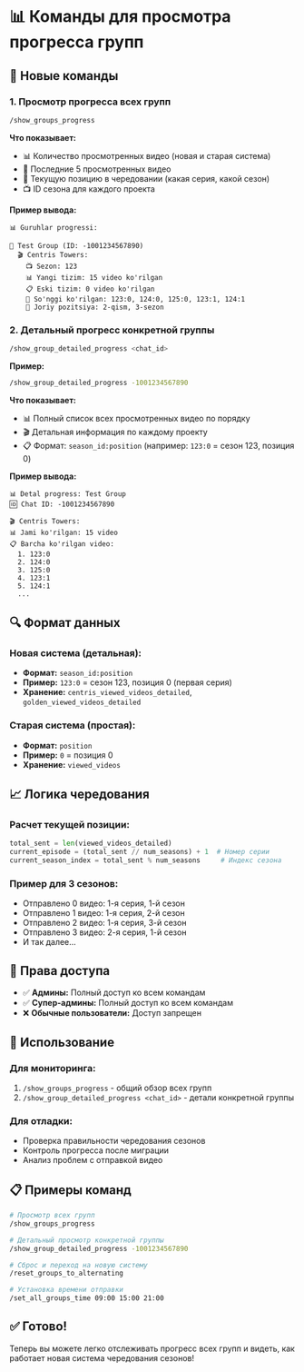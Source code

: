 # 📊 Команды для просмотра прогресса групп

## 🎯 Новые команды

### **1. Просмотр прогресса всех групп**
```bash
/show_groups_progress
```

**Что показывает:**
- 📊 Количество просмотренных видео (новая и старая система)
- 🎥 Последние 5 просмотренных видео
- 🎯 Текущую позицию в чередовании (какая серия, какой сезон)
- 📺 ID сезона для каждого проекта

**Пример вывода:**
```
📊 Guruhlar progressi:

🏢 Test Group (ID: -1001234567890)
  🎬 Centris Towers:
    📺 Sezon: 123
    📊 Yangi tizim: 15 video ko'rilgan
    📋 Eski tizim: 0 video ko'rilgan
    🎥 So'nggi ko'rilgan: 123:0, 124:0, 125:0, 123:1, 124:1
    🎯 Joriy pozitsiya: 2-qism, 3-sezon
```

### **2. Детальный прогресс конкретной группы**
```bash
/show_group_detailed_progress <chat_id>
```

**Пример:**
```bash
/show_group_detailed_progress -1001234567890
```

**Что показывает:**
- 📊 Полный список всех просмотренных видео по порядку
- 🎬 Детальная информация по каждому проекту
- 📋 Формат: `season_id:position` (например: `123:0` = сезон 123, позиция 0)

**Пример вывода:**
```
📊 Detal progress: Test Group
🆔 Chat ID: -1001234567890

🎬 Centris Towers:
📊 Jami ko'rilgan: 15 video
📋 Barcha ko'rilgan video:
  1. 123:0
  2. 124:0
  3. 125:0
  4. 123:1
  5. 124:1
  ...
```

## 🔍 Формат данных

### **Новая система (детальная):**
- **Формат:** `season_id:position`
- **Пример:** `123:0` = сезон 123, позиция 0 (первая серия)
- **Хранение:** `centris_viewed_videos_detailed`, `golden_viewed_videos_detailed`

### **Старая система (простая):**
- **Формат:** `position`
- **Пример:** `0` = позиция 0
- **Хранение:** `viewed_videos`

## 📈 Логика чередования

### **Расчет текущей позиции:**
```python
total_sent = len(viewed_videos_detailed)
current_episode = (total_sent // num_seasons) + 1  # Номер серии
current_season_index = total_sent % num_seasons     # Индекс сезона
```

### **Пример для 3 сезонов:**
- Отправлено 0 видео: 1-я серия, 1-й сезон
- Отправлено 1 видео: 1-я серия, 2-й сезон  
- Отправлено 2 видео: 1-я серия, 3-й сезон
- Отправлено 3 видео: 2-я серия, 1-й сезон
- И так далее...

## 🎯 Права доступа

- ✅ **Админы:** Полный доступ ко всем командам
- ✅ **Супер-админы:** Полный доступ ко всем командам
- ❌ **Обычные пользователи:** Доступ запрещен

## 🔧 Использование

### **Для мониторинга:**
1. `/show_groups_progress` - общий обзор всех групп
2. `/show_group_detailed_progress <chat_id>` - детали конкретной группы

### **Для отладки:**
- Проверка правильности чередования сезонов
- Контроль прогресса после миграции
- Анализ проблем с отправкой видео

## 📋 Примеры команд

```bash
# Просмотр всех групп
/show_groups_progress

# Детальный просмотр конкретной группы
/show_group_detailed_progress -1001234567890

# Сброс и переход на новую систему
/reset_groups_to_alternating

# Установка времени отправки
/set_all_groups_time 09:00 15:00 21:00
```

## ✅ Готово!

Теперь вы можете легко отслеживать прогресс всех групп и видеть, как работает новая система чередования сезонов!
